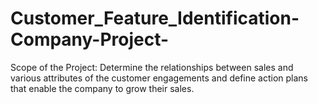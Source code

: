 # Customer_Feature_Identification-Company-Project-
Scope of the Project: Determine the relationships between sales and various attributes of the customer engagements and define action plans that enable the company to grow their sales. 
